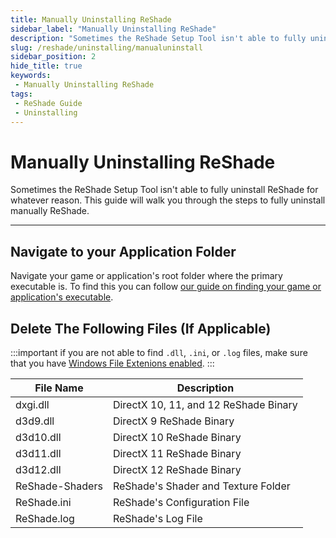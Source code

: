 ```yaml
---
title: Manually Uninstalling ReShade
sidebar_label: "Manually Uninstalling ReShade"
description: "Sometimes the ReShade Setup Tool isn't able to fully uninstall ReShade for whatever reason. This guide will walk you through the steps to fully uninstall manually ReShade."
slug: /reshade/uninstalling/manualuninstall
sidebar_position: 2
hide_title: true
keywords: 
 - Manually Uninstalling ReShade
tags:
 - ReShade Guide
 - Uninstalling
---
```


# Manually Uninstalling ReShade

Sometimes the ReShade Setup Tool isn't able to fully uninstall ReShade for whatever reason. This guide will walk you through the steps to fully uninstall manually ReShade.

---

## Navigate to your Application Folder
Navigate your game or application's root folder where the primary executable is. To find this you can follow [our guide on finding your game or application's executable](/additionalguides/03findgameexecutable).

## Delete The Following Files (If Applicable)
:::important
if you are not able to find `.dll`, `.ini`, or `.log` files, make sure that you have [Windows File Extenions enabled](/additionalguides/01enablefileextensions).
:::

| File Name       | Description                               |
| --------------- | ----------------------------------------- |
| dxgi.dll        | DirectX 10, 11, and 12 ReShade Binary     |
| d3d9.dll        | DirectX 9 ReShade Binary                  |
| d3d10.dll       | DirectX 10 ReShade Binary                 |
| d3d11.dll       | DirectX 11 ReShade Binary                 |
| d3d12.dll       | DirectX 12 ReShade Binary                 |
| ReShade-Shaders | ReShade's Shader and Texture Folder       |
| ReShade.ini     | ReShade's Configuration File              |
| ReShade.log     | ReShade's Log File                        |